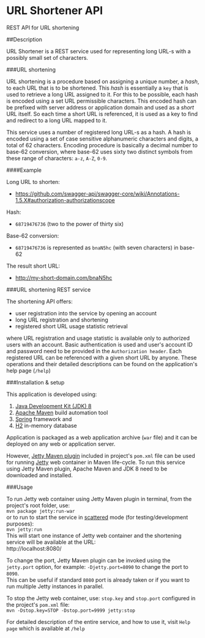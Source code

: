 URL Shortener API
=================

REST API for URL shortening

##Description
<p></p> 

URL Shortener is a REST service used for representing long URL-s with a possibly small set of characters.

###URL shortening

URL shortening is a procedure based on assigning a unique number, a _hash_, to each URL that is to be shortened. This _hash_ is essentially a `key` that is used to retrieve
 a long URL assigned to it. For this to be possible, each hash is encoded using a set URL permissible characters. This encoded hash can be prefixed with server address or 
application domain and used as a _short_ URL itself. So each time a short URL is referenced, it is used as a key to find and redirect to a long URL mapped to it.

This service uses a number of registered long URL-s as a hash. A hash is encoded using a set of case sensitive alphanumeric characters and digits, a total of 62 characters. 
Encoding procedure is basically a decimal number to base-62 conversion, where base-62 uses sixty two distinct symbols from these range of characters: `a-z`, `A-Z`, `0-9`.

####Example

Long URL to shorten:

* https://github.com/swagger-api/swagger-core/wiki/Annotations-1.5.X#authorization-authorizationscope

Hash:

* `68719476736` (two to the power of thirty six)

Base-62 conversion:

* `68719476736` is represented as `bnaN5hc` (with seven characters) in base-62

The result short URL:

* http://my-short-domain.com/bnaN5hc

###URL shortening REST service

The shortening API offers:
 
* user registration into the service by opening an account
* long URL registration and shortening 
* registered short URL usage statistic retrieval

where URL registration and usage statistic is available only to authorized users with an account. Basic authentication is used and user's account ID and password need 
to be provided in the `Authorization header`.
Each registered URL can be referenced with a given short URL by anyone. These operations and their detailed descriptions can be found on the application's help page (`/help`)

###Installation & setup
<p></p>

This application is developed using:

1. [Java Development Kit (JDK) 8][1]  
2. [Apache Maven][2] build automation tool 
3. [Spring][3] framework and
4. [H2][4] in-memory database

Application is packaged as a web application archive (`war` file) and it can be deployed on any web or application server. 

However, [Jetty Maven plugin][5] included in project's `pom.xml` file can be used for running [Jetty][6] web container in Maven life-cycle. 
To run this service using Jetty Maven plugin, Apache Maven and JDK 8 need to be downloaded and installed.

###Usage
<p></p>

To run Jetty web container using Jetty Maven plugin in terminal, from the project's root folder, use:   
```mvn package jetty:run-war```     
or to run to start the service in [scattered][7] mode (for testing/development purposes):   
```mvn jetty:run```     
This will start one instance of Jetty web container and the shortening service will be available at the URL:    
http://localhost:8080/  

To change the port, Jetty Maven plugin can be invoked using the `jetty.port` option, for example: `-Djetty.port=8090` to change the port to `8090`.     
This can be useful if standard `8080` port is already taken or if you want to run multiple Jetty instances in parallel.

To stop the Jetty web container, use: `stop.key` and `stop.port` configured in the project's `pom.xml` file:    
```mvn -Dstop.key=STOP -Dstop.port=9999 jetty:stop```   

For detailed description of the entire service, and how to use it, visit `Help page` which is available at `/help` 

[1]: http://www.oracle.com/technetwork/java/javase/downloads/       "Java download"
[2]: http://maven.apache.org/download.cgi       "Maven download"
[3]: https://spring.io/        "Spring"
[4]: http://www.h2database.com/html/main.html       "H2 database engine"
[5]: http://mvnrepository.com/artifact/org.eclipse.jetty/jetty-maven-plugin     "Jetty Maven plugin repository"
[6]: http://www.eclipse.org/jetty/     "Jetty web server"
[7]: http://www.benoitschweblin.com/2013/03/run-jetty-in-maven-life-cycle.html "Jetty plugin configuration"


